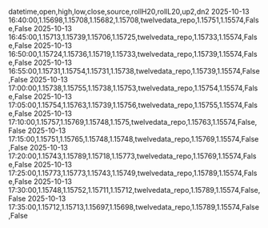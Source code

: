 datetime,open,high,low,close,source,rollH20,rollL20,up2,dn2
2025-10-13 16:40:00,1.15698,1.15708,1.15682,1.15708,twelvedata_repo,1.15751,1.15574,False,False
2025-10-13 16:45:00,1.15713,1.15739,1.15706,1.15725,twelvedata_repo,1.15733,1.15574,False,False
2025-10-13 16:50:00,1.15724,1.15736,1.15719,1.15733,twelvedata_repo,1.15739,1.15574,False,False
2025-10-13 16:55:00,1.15731,1.15754,1.15731,1.15738,twelvedata_repo,1.15739,1.15574,False,False
2025-10-13 17:00:00,1.15738,1.15755,1.15738,1.15753,twelvedata_repo,1.15754,1.15574,False,False
2025-10-13 17:05:00,1.15754,1.15763,1.15739,1.15756,twelvedata_repo,1.15755,1.15574,False,False
2025-10-13 17:10:00,1.15757,1.15769,1.15748,1.1575,twelvedata_repo,1.15763,1.15574,False,False
2025-10-13 17:15:00,1.15751,1.15765,1.15748,1.15748,twelvedata_repo,1.15769,1.15574,False,False
2025-10-13 17:20:00,1.15743,1.15789,1.15718,1.15773,twelvedata_repo,1.15769,1.15574,False,False
2025-10-13 17:25:00,1.15773,1.15773,1.15743,1.15749,twelvedata_repo,1.15789,1.15574,False,False
2025-10-13 17:30:00,1.15748,1.15752,1.15711,1.15712,twelvedata_repo,1.15789,1.15574,False,False
2025-10-13 17:35:00,1.15712,1.15713,1.15697,1.15698,twelvedata_repo,1.15789,1.15574,False,False
